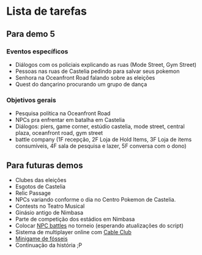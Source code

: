 # Lista de tarefas

## Para demo 5

### Eventos específicos

* Diálogos com os policiais explicando as ruas (Mode Street, Gym Street)
* Pessoas nas ruas de Castelia pedindo para salvar seus pokemon
* Senhora na Oceanfront Road falando sobre as eleições
* Quest do dançarino procurando um grupo de dança

### Objetivos gerais

* Pesquisa política na Oceanfront Road
* NPCs pra enfrentar em batalha em Castelia
* Diálogos: piers, game corner, estúdio castelia, mode street, central plaza, oceanfront road, gym street
* battle company (1F recepção, 2F Loja de Hold Items, 3F Loja de items consumíveis, 4F sala de pesquisa e lazer, 5F conversa com o dono)

## Para futuras demos

* Clubes das eleições
* Esgotos de Castelia
* Relic Passage
* NPCs variando conforme o dia no Centro Pokemon de Castelia.
* Contests no Teatro Musical
* Ginásio antigo de Nimbasa
* Parte de competição dos estádios em Nimbasa
* Colocar [NPC battles](https://reliccastle.com/resources/321/) no torneio (esperando atualizações do script)
* Sistema de multiplayer online com [Cable Club](https://reliccastle.com/resources/640/)
* [Minigame de fósseis](https://essentialsdocs.fandom.com/wiki/Mining_mini-game)
* Continuação da história ;P
